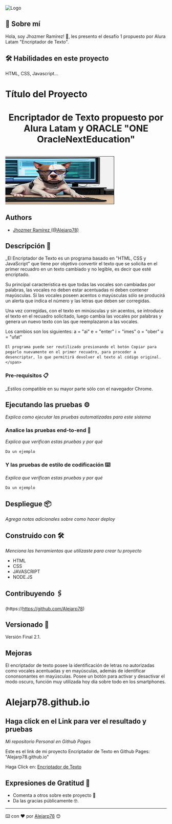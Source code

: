 ![Logo](https://camo.githubusercontent.com/62da68eb62b1e5f175f7d1f0191dd89a653d7908feb22d37d4a0ab07365d6791/68747470733a2f2f6d656469612e67697068792e636f6d2f6d656469612f4d3967624264396e6244724f5475314d71782f67697068792e676966)

## 🚀 Sobre mí

Hola, soy Jhozmer Ramírez! 👋, les presento el desafío 1 propuesto por Alura Latam "Encriptador de Texto".


## 🛠 Habilidades en este proyecto

 HTML, CSS, Javascript...

# Título del Proyecto

<h1 align="center" color="7778c2">Encriptador de Texto propuesto por Alura Latam y ORACLE "ONE OracleNextEducation"</h1>
<br>
<img src="https://github.com/Alejarp78/Alejarp78/blob/main/Imagenes/Imagen%20Perro%20Pitbull%20con%20las%20patas%20sobre%20el%20teclado%20programando_Canuto-Developer.PNG" alt="Canuto_Desarrollo_Web" width="340px" height="150px" align="center" border="blue">

## Authors

- [Jhozmer Ramírez (@Alejarp78)](https://github.com/Alejarp78) 

## Descripción 🚀

<span>_El Encriptador de Texto es un programa basado en "HTML,  CSS y JavaScript" que tiene por objetivo
convertir el texto que se solicita en el primer recuadro en un texto cambiado y no legible, es decir que
esté encriptado. 

 Su principal característica es que todas las vocales son cambiadas por palabras, las vocales no deben estar
 acentuadas ni deben contener mayúsculas. Si las vocales poseen acentos o mayúsculas sólo se producirá un 
 alerta que indica el número y las letras que deben ser corregidas.
 
  Una vez corregidas, con el texto en minúsculas y sin acentos, se introduce el texto en el recuadro solicitado, luego cambia las vocales por palabras y genera un nuevo texto con las que reemplazaron a las 
  vocales.
  
   Los cambios son los siguientes:
    a = "ai"
    e = "enter"
    i = "imes"
    o = "ober"
    u = "ufat"
    
    El programa puede ser reutilizado presionando el botón Copiar para pegarlo nuevamente en el primer recuadro, para proceder a desencriptar, lo que permitirá devolver el texto al código original. </span>


### Pre-requisitos 📋

_Estilos compatible en su mayor parte sólo con el navegador Chrome.



## Ejecutando las pruebas ⚙️

_Explica como ejecutar las pruebas automatizadas para este sistema_

### Analice las pruebas end-to-end 🔩

_Explica que verifican estas pruebas y por qué_

```
Da un ejemplo
```

### Y las pruebas de estilo de codificación ⌨️

_Explica que verifican estas pruebas y por qué_

```
Da un ejemplo
```

## Despliegue 📦

_Agrega notas adicionales sobre como hacer deploy_

## Construido con 🛠️

_Menciona las herramientas que utilizaste para crear tu proyecto_

* HTML
* CSS
* JAVASCRIPT
* NODE.JS

## Contribuyendo 🖇️

(https://https://github.com/Alejarp78)


## Versionado 📌

Versión Final 2.1.

## Mejoras

El encriptador de texto posee la identificación de letras no autorizadas como vocales acentuadas y en mayúsculas, además de identificar cononsonantes en mayúsculas. Posee un botón para activar y desactivar el modo oscuro, función muy utilizada hoy día sobre todo en los smartphones.

# Alejarp78.github.io
## Haga click en el Link para ver el resultado y pruebas

<em>Mi repositorio Personal en Github Pages</em>
<p>Este es el link de mi proyecto Encriptador de Texto en Github Pages: "Alejarp78.github.io"</p>
<span>Haga Click en: <a href="https://alejarp78.github.io/">Encriptador de Texto</a></span>

## Expresiones de Gratitud 🎁

* Comenta a otros sobre este proyecto 📢
* Da las gracias públicamente 🤓.
---
⌨️ con ❤️ por [Alejarp78](https://https://github.com/Alejarp78) 😊

